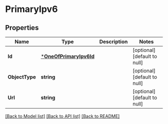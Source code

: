 # PrimaryIpv6

## Properties
Name | Type | Description | Notes
------------ | ------------- | ------------- | -------------
**Id** | [***OneOfPrimaryIpv6Id**](OneOfPrimaryIpv6Id.md) |  | [optional] [default to null]
**ObjectType** | **string** |  | [optional] [default to null]
**Url** | **string** |  | [optional] [default to null]

[[Back to Model list]](../README.md#documentation-for-models) [[Back to API list]](../README.md#documentation-for-api-endpoints) [[Back to README]](../README.md)

